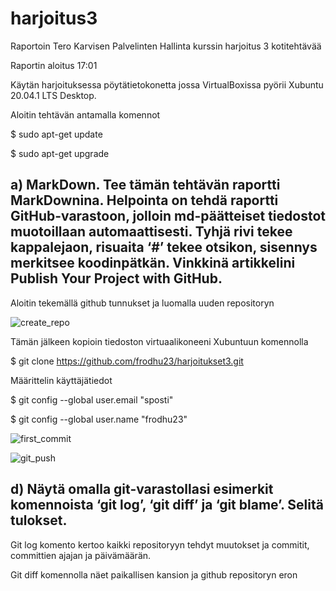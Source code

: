# harjoitus3
Raportoin Tero Karvisen Palvelinten Hallinta kurssin harjoitus 3 kotitehtävää

Raportin aloitus 17:01

Käytän harjoituksessa pöytätietokonetta jossa VirtualBoxissa pyörii Xubuntu 20.04.1 LTS Desktop.


Aloitin tehtävän antamalla komennot

$ sudo apt-get update

$ sudo apt-get upgrade


## a) MarkDown. Tee tämän tehtävän raportti MarkDownina. Helpointa on tehdä raportti GitHub-varastoon, jolloin md-päätteiset tiedostot muotoillaan automaattisesti. Tyhjä rivi tekee kappalejaon, risuaita ‘#’ tekee otsikon, sisennys merkitsee koodinpätkän. Vinkkinä artikkelini Publish Your Project with GitHub.

Aloitin tekemällä github tunnukset ja luomalla uuden repositoryn

![create_repo](https://user-images.githubusercontent.com/74610221/99412087-04f60100-28fd-11eb-80f0-3148ce6c4143.PNG)

Tämän jälkeen kopioin tiedoston virtuaalikoneeni Xubuntuun komennolla

$ git clone https://github.com/frodhu23/harjoitukset3.git


Määrittelin käyttäjätiedot

$ git config --global user.email "sposti"

$ git config --global user.name "frodhu23"


![first_commit](https://user-images.githubusercontent.com/74610221/99412698-b1d07e00-28fd-11eb-8873-1bb447649fb4.PNG)

![git_push](https://user-images.githubusercontent.com/74610221/99412782-c6147b00-28fd-11eb-92d1-dc356df0b0e3.PNG)

## d) Näytä omalla git-varastollasi esimerkit komennoista ‘git log’, ‘git diff’ ja ‘git blame’. Selitä tulokset.

Git log komento kertoo kaikki repositoryyn tehdyt muutokset ja commitit, committien ajajan ja päivämäärän.

Git diff komennolla näet paikallisen kansion ja github repositoryn eron 
